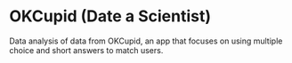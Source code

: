 # OKCupid (Date a Scientist)

Data analysis of data from OKCupid, an app that focuses on using multiple choice and short answers to match users.
